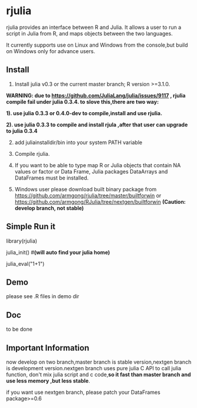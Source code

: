 rjulia
======

rjulia provides an interface between R and Julia. It allows a user to run a script in Julia from R, and maps objects between the two languages.

It currently supports use on Linux and Windows from the console,but build on Windows only for advance users.

Install
-------------

1. Install julia v0.3 or the current master branch; R version >=3.1.0.
 
 **WARNING: due to https://github.com/JuliaLang/julia/issues/9117 , rjulia compile fail under julia 0.3.4. to slove this,there are two way:**
  
  **1). use julia 0.3.3 or 0.4.0-dev to compile,install and use rjulia.**
  
  **2). use julia 0.3.3 to compile and install rjula ,after that user can upgrade to julia 0.3.4**
 

2. add juliainstalldir/bin into your system PATH variable

3. Compile rjulia.

4. If you want to be able to type map R or Julia objects that contain NA values or factor or Data Frame, Julia packages DataArrays and DataFrames must be installed.

5. Windows user please download built binary package from https://github.com/armgong/rjulia/tree/master/builtforwin or https://github.com/armgong/RJulia/tree/nextgen/builtforwin  **(Caution: develop branch, not stable)**

Simple Run it
------------- 
library(rjulia)

julia_init() #**(will auto find your julia home)**

julia_eval("1+1")

Demo
-------------

please see .R files in demo dir 

Doc
-------------
to be done

**Important Information**
-------------
now develop on two branch,master branch is stable version,nextgen branch is development version.nextgen branch uses pure julia C API to call julia function, don't mix julia script and c code,**so it  fast than master branch and use less memory ,but  less stable**.

if you want use nextgen branch, please patch your DataFrames package>=0.6
